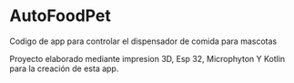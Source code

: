 # AutoFoodPet
Codigo de app para controlar el dispensador de comida para mascotas

Proyecto elaborado mediante impresion 3D, Esp 32, Microphyton Y Kotlin para la creación de esta app.
